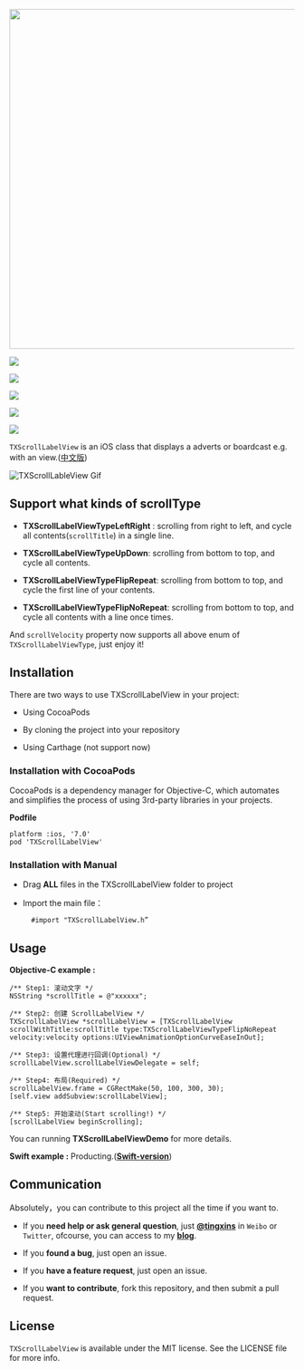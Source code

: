 <p align="center">

<img src="http://image.tingxins.cn/TXScrollLabelView/master/scroll-label-view.png" width=600/>

</p>

<p align="center">

<a href="https://travis-ci.org/tingxins/TXScrollLabelView"><img src="https://img.shields.io/travis/tingxins/TXScrollLabelView.svg"></a>

<a href="https://github.com/tingxins/TXScrollLabelView"><img src="https://img.shields.io/cocoapods/p/TXScrollLabelView.svg?style=flat"></a>

<a href="https://github.com/tingxins/TXScrollLabelView"><img src="https://img.shields.io/badge/support-iOS%207%2B-brightgreen.svg"></a>

<a href="https://www.apache.org/licenses/LICENSE-2.0.html"><img src="http://img.shields.io/cocoapods/l/TXScrollLabelView.svg?style=flat"></a>

<a href="http://cocoadocs.org/docsets/TXScrollLabelView/1.2.0/"><img src="https://img.shields.io/cocoapods/v/TXScrollLabelView.svg?style=flat"></a>

</p>

`TXScrollLabelView` is an iOS class that displays a adverts or boardcast e.g. with an view.([中文版](http://www.jianshu.com/p/8f1f1b1ee814))

![TXScrollLableView Gif](http://image.tingxins.cn/TXScrollLabelView/master/scroll-label-view.gif)

## Support what kinds of scrollType

- **TXScrollLabelViewTypeLeftRight** : scrolling from right to left, and cycle all contents(`scrollTitle`) in a single line.


- **TXScrollLabelViewTypeUpDown**: scrolling from bottom to top, and cycle all contents.


- **TXScrollLabelViewTypeFlipRepeat**: scrolling from bottom to top, and cycle the first line of your contents.


- **TXScrollLabelViewTypeFlipNoRepeat**: scrolling from bottom to top, and cycle all contents with a line once times.

And `scrollVelocity` property now supports all above enum of `TXScrollLabelViewType`, just enjoy it!

## Installation

There are two ways to use TXScrollLabelView in your project:

* Using CocoaPods

* By cloning the project into your repository

* Using Carthage (not support now)

### Installation with CocoaPods
    
CocoaPods is a dependency manager for Objective-C, which automates and simplifies the process of using 3rd-party libraries in your projects. 

**Podfile**

    platform :ios, '7.0'
    pod 'TXScrollLabelView'

### Installation with Manual

* Drag **ALL** files in the TXScrollLabelView folder to project

* Import the main file：
    
        #import "TXScrollLabelView.h”
    
## Usage 

**Objective-C example :**

    /** Step1: 滚动文字 */
    NSString *scrollTitle = @"xxxxxx";
    
    /** Step2: 创建 ScrollLabelView */
    TXScrollLabelView *scrollLabelView = [TXScrollLabelView scrollWithTitle:scrollTitle type:TXScrollLabelViewTypeFlipNoRepeat velocity:velocity options:UIViewAnimationOptionCurveEaseInOut];
    
    /** Step3: 设置代理进行回调(Optional) */
    scrollLabelView.scrollLabelViewDelegate = self;
    
    /** Step4: 布局(Required) */
    scrollLabelView.frame = CGRectMake(50, 100, 300, 30);
    [self.view addSubview:scrollLabelView];
    
    /** Step5: 开始滚动(Start scrolling!) */
    [scrollLabelView beginScrolling];
        
        
You can running **TXScrollLabelViewDemo** for more details.

**Swift example :** Producting.([**Swift-version**](https://github.com/tingxins/ScrollLabelView))

## Communication

Absolutely，you can contribute to this project all the time if you want to.

- If you **need help or ask general question**, just [**@tingxins**](http://weibo.com/tingxins) in `Weibo` or `Twitter`, ofcourse, you can access to my [**blog**](https://tingxins.com).

- If you **found a bug**, just open an issue.

- If you **have a feature request**, just open an issue.

- If you **want to contribute**, fork this repository, and then submit a pull request.

## License

`TXScrollLabelView` is available under the MIT license. See the LICENSE file for more info.


